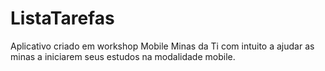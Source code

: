 # ListaTarefas
Aplicativo criado em workshop Mobile Minas da Ti com intuito a ajudar as minas a iniciarem seus estudos na modalidade mobile.

 
